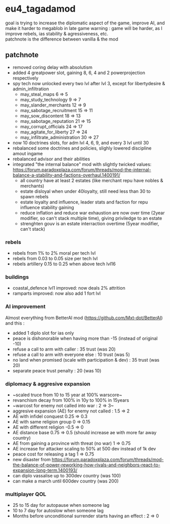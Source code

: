 # eu4_tagadamod

goal is trying to increase the diplomatic aspect of the game, improve AI, and make it harder to megablob in late game
warning : game will be harder, as I improve rebels, ias stability & agressiveness, etc.  
patchnote is the difference between vanilla & the mod

## patchnote

- removed coring delay with absolutism
- added 4 greatpower slot, gaining 8, 6, 4 and 2 powerprojection respectively
- spy tech now unlocked every two lvl after lvl 3, except for libertydesire & admin_infiltration
	- may_steal_maps 6 => 5
	- may_study_technology 9 => 7
	- may_slander_merchants 12 => 9
	- may_sabotage_recruitment 15 => 11
	- may_sow_discontent 18 => 13
	- may_sabotage_reputation 21 => 15
	- may_corrupt_officials 24 => 17
	- may_agitate_for_liberty 27 => 24
	- may_infiltrate_administration 30 => 27
- now 10 doctrines slots, for adm lvl 4, 6, 9, and every 3 lvl until 30
- rebalanced some doctrines and policies, slighly lowered discipline amout ingame
- rebalanced advisor and their abilities
- integrated "the internal balance" mod with slightly twicked values: https://forum.paradoxplaza.com/forum/threads/mod-the-internal-balance-a-stability-and-factions-overhaul.1400191/
	- all country have at least 2 estates (like merchant repu have nobles & merchants)
	- estate disloyal when under 40loyalty, still need less than 30 to spawn rebels
	- estate loyalty and influence, leader stats and faction for repu influence stability gaining
	- reduce inflation and reduce war exhaustion are now over time (2year modifier, so can't stack multiple time), giving priviledge to an estate
	- strenghten gouv is an estate interraction overtime (5year modifier, can't stack)

### rebels

- rebels from 1% to 2% moral per tech lvl
- rebels from 0.03 to 0.05 size per tech lvl
- rebels artillery 0.15 to 0.25 when above tech lvl16

### buildings

- coastal_defence lvl1 improved: now deals 2% attrition
- ramparts improved: now also add 1 fort lvl

### AI improvement

Almost everything from BetterAI mod (https://github.com/Mxt-dot/BetterAI) and this :
- added 1 diplo slot for ias only
- peace is dishonorable when having more than -15 (instead of original -10)
- refuse a call to arm with caller : 35 trust (was 20)
- refuse a call to arm with everyone else : 10 trust (was 5)
- no land when promised (scale with participation & dev) : 35 trust (was 20)
- separate peace trust penalty : 20 (was 10)

### diplomacy & aggresive expansion

- ~scaled truce from 10 to 15 year at 100% warscore~
- revanchism decay from 100% in 10y to 100% in 15years
- ~warcost for enemy not called into war : 2 => 3~
- aggresive expansion (AE) for enemy not called : 1.5 => 2
- AE with infidel conquest 0.25 => 0.3
- AE with same religion group 0 => 0.15
- AE with different religion -0.5 => 0
- AE distance base 0.75 => 0.5 (should increase ae with more far away country)
- AE from gaining a province with threat (no war) 1 => 0.75
- AE increase for attacker scaling to 50% at 500 dev instead of 1k dev
- peace cost for releasing a tag 1 => 0.75
- new disaster from https://forum.paradoxplaza.com/forum/threads/mod-the-balance-of-power-reworking-how-rivals-and-neighbors-react-to-expansion-long-term.1400193/
- can diplo vassalise up to 300dev country (was 100)
- can make a march until 600dev country (was 200)


### multiplayer QOL

- 25 to 15 day for autopause when someone lag
- 10 to 7 day for autoslow when someone lag
- Months before unconditional surrender starts having an effect : 2 => 0
